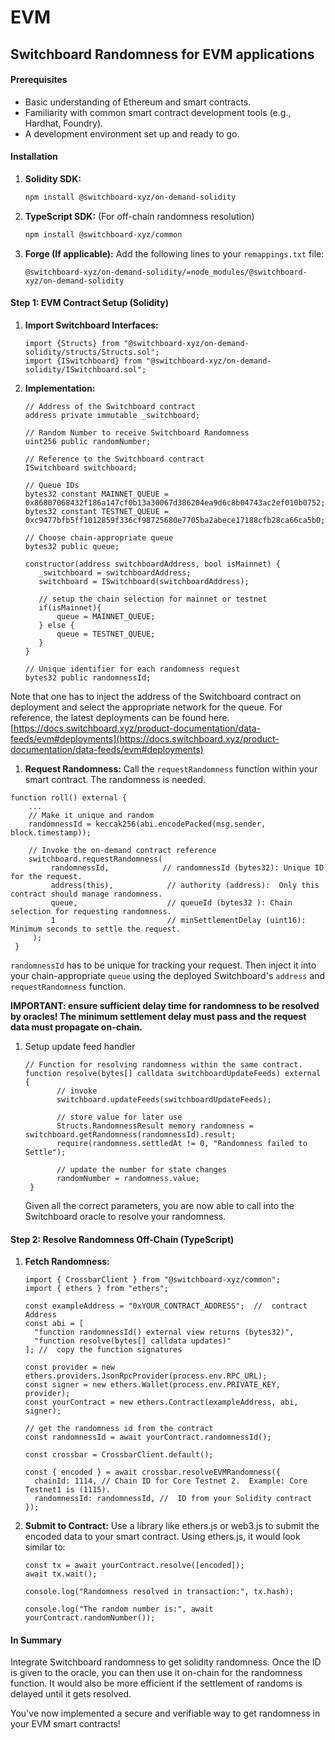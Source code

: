 # EVM

## Switchboard Randomness for EVM applications

#### Prerequisites

* Basic understanding of Ethereum and smart contracts.
* Familiarity with common smart contract development tools (e.g., Hardhat, Foundry).
* A development environment set up and ready to go.

#### Installation

1.  **Solidity SDK:**

    ```bash
    npm install @switchboard-xyz/on-demand-solidity

    ```
2.  **TypeScript SDK:** (For off-chain randomness resolution)

    ```bash
    npm install @switchboard-xyz/common

    ```
3.  **Forge (If applicable):** Add the following lines to your `remappings.txt` file:

    ```
    @switchboard-xyz/on-demand-solidity/=node_modules/@switchboard-xyz/on-demand-solidity

    ```

#### Step 1: EVM Contract Setup (Solidity)

1.  **Import Switchboard Interfaces:**

    ```solidity
    import {Structs} from "@switchboard-xyz/on-demand-solidity/structs/Structs.sol";
    import {ISwitchboard} from "@switchboard-xyz/on-demand-solidity/ISwitchboard.sol";

    ```
2.  **Implementation:**

    ```solidity
    // Address of the Switchboard contract
    address private immutable _switchboard;

    // Random Number to receive Switchboard Randomness
    uint256 public randomNumber;

    // Reference to the Switchboard contract
    ISwitchboard switchboard;

    // Queue IDs
    bytes32 constant MAINNET_QUEUE = 0x86807068432f186a147cf0b13a30067d386204ea9d6c8b04743ac2ef010b0752;
    bytes32 constant TESTNET_QUEUE = 0xc9477bfb5ff1012859f336cf98725680e7705ba2abece17188cfb28ca66ca5b0;

    // Choose chain-appropriate queue
    bytes32 public queue;

    constructor(address switchboardAddress, bool isMainnet) {
       _switchboard = switchboardAddress;
       switchboard = ISwitchboard(switchboardAddress);

       // setup the chain selection for mainnet or testnet
       if(isMainnet){
           queue = MAINNET_QUEUE;
       } else {
           queue = TESTNET_QUEUE;
       }
    }

    // Unique identifier for each randomness request
    bytes32 public randomnessId;

    ```

Note that one has to inject the address of the Switchboard contract on deployment and select the appropriate network for the queue. For reference, the latest deployments can be found here. \
[https://docs.switchboard.xyz/product-documentation/data-feeds/evm#deployments](https://docs.switchboard.xyz/product-documentation/data-feeds/evm#deployments)

1. **Request Randomness:** Call the `requestRandomness` function within your smart contract. The randomness is needed.

```solidity
function roll() external {
    ...
    // Make it unique and random
    randomnessId = keccak256(abi.encodePacked(msg.sender, block.timestamp));

    // Invoke the on-demand contract reference
    switchboard.requestRandomness(
         randomnessId,            // randomnessId (bytes32): Unique ID for the request.
         address(this),            // authority (address):  Only this contract should manage randomness. 
         queue,                    // queueId (bytes32 ): Chain selection for requesting randomness.
         1                         // minSettlementDelay (uint16): Minimum seconds to settle the request.
     );
 }

```

`randomnessId` has to be unique for tracking your request. Then inject it into your chain-appropriate `queue` using the deployed Switchboard's `address` and `requestRandomness` function.

**IMPORTANT: ensure sufficient delay time for randomness to be resolved by oracles! The minimum settlement delay must pass and the request data must propagate on-chain.**&#x20;

1.  Setup update feed handler

    ```solidity
    // Function for resolving randomness within the same contract.
    function resolve(bytes[] calldata switchboardUpdateFeeds) external {
           // invoke
           switchboard.updateFeeds(switchboardUpdateFeeds);

           // store value for later use
           Structs.RandomnessResult memory randomness = switchboard.getRandomness(randomnessId).result;
           require(randomness.settledAt != 0, "Randomness failed to Settle");

           // update the number for state changes
           randomNumber = randomness.value;
     }

    ```

    Given all the correct parameters, you are now able to call into the Switchboard oracle to resolve your randomness.

#### Step 2: Resolve Randomness Off-Chain (TypeScript)

1.  **Fetch Randomness:**

    ```tsx
    import { CrossbarClient } from "@switchboard-xyz/common";
    import { ethers } from "ethers";

    const exampleAddress = "0xYOUR_CONTRACT_ADDRESS";  //  contract Address
    const abi = [
      "function randomnessId() external view returns (bytes32)",
      "function resolve(bytes[] calldata updates)"
    ]; //  copy the function signatures

    const provider = new ethers.providers.JsonRpcProvider(process.env.RPC_URL);
    const signer = new ethers.Wallet(process.env.PRIVATE_KEY, provider);
    const yourContract = new ethers.Contract(exampleAddress, abi, signer);

    // get the randomness id from the contract 
    const randomnessId = await yourContract.randomnessId();

    const crossbar = CrossbarClient.default();

    const { encoded } = await crossbar.resolveEVMRandomness({
      chainId: 1114, // Chain ID for Core Testnet 2.  Example: Core Testnet1 is (1115).
      randomnessId: randomnessId, //  ID from your Solidity contract
    });

    ```
2.  **Submit to Contract:** Use a library like ethers.js or web3.js to submit the encoded data to your smart contract. Using ethers.js, it would look similar to:

    ```tsx
    const tx = await yourContract.resolve([encoded]);
    await tx.wait();

    console.log("Randomness resolved in transaction:", tx.hash);

    console.log("The random number is:", await yourContract.randomNumber());

    ```

#### In Summary

Integrate Switchboard randomness to get solidity randomness. Once the ID is given to the oracle, you can then use it on-chain for the randomness function. It would also be more efficient if the settlement of randoms is delayed until it gets resolved.

You've now implemented a secure and verifiable way to get randomness in your EVM smart contracts!
